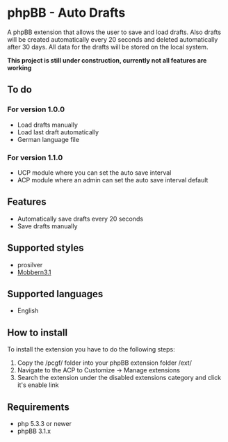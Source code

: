 # phpBB - Auto Drafts
A phpBB extension that allows the user to save and load drafts. Also drafts will be created automatically every 20 seconds and deleted automatically after 30 days. All data for the drafts will be stored on the local system.

**This project is still under construction, currently not all features are working**

## To do
### For version 1.0.0
* Load drafts manually
* Load last draft automatically
* German language file

### For version 1.1.0
* UCP module where you can set the auto save interval
* ACP module where an admin can set the auto save interval default

## Features
* Automatically save drafts every 20 seconds
* Save drafts manually

## Supported styles
* prosilver
* [Mobbern3.1](http://www.masivotech.com/product/mobbern-phpbb3-phpbb31-responsive-theme/ "Mobbern phpBB responsive theme website")

## Supported languages
* English

## How to install
To install the extension you have to do the following steps:

1. Copy the /pcgf/ folder into your phpBB extension folder /ext/
2. Navigate to the ACP to Customize -> Manage extensions
3. Search the extension under the disabled extensions category and click it's enable link

## Requirements
* php 5.3.3 or newer
* phpBB 3.1.x